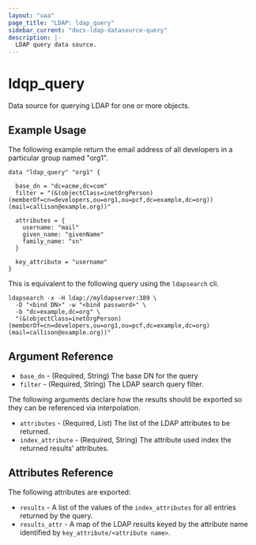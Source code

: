 ```yaml
---
layout: "uaa"
page_title: "LDAP: ldap_query"
sidebar_current: "docs-ldap-datasource-query"
description: |-
  LDAP query data source.
---
```


# ldqp\_query

Data source for querying LDAP for one or more objects.

## Example Usage

The following example return the email address of all developers in a particular group named "org1".

```
data "ldap_query" "org1" {

  base_dn = "dc=acme,dc=com"
  filter = "(&(objectClass=inetOrgPerson)(memberOf=cn=developers,ou=org1,ou=pcf,dc=example,dc=org))(mail=callison@example.org))"

  attributes = {
    username: "mail"
    given_name: "givenName" 
    family_name: "sn" 
  }

  key_attribute = "username"
}
```

This is equivalent to the following query using the `ldapsearch` cli.

```
ldapsearch -x -H ldap://myldapserver:389 \
  -D "<bind DN>" -w "<bind password>" \
  -b "dc=example,dc=org" \
  "(&(objectClass=inetOrgPerson)(memberOf=cn=developers,ou=org1,ou=pcf,dc=example,dc=org)(mail=callison@example.org))"
``` 

## Argument Reference

* `base_dn` - (Required, String) The base DN for the query
* `filter` - (Required, String) The LDAP search query filter.

The following arguments declare how the results should be exported so they can be referenced via interpolation.

* `attributes` - (Required, List) The list of the LDAP attributes to be returned. 
* `index_attribute` - (Required, String) The attribute used index the returned results' attributes.

## Attributes Reference

The following attributes are exported:

* `results` - A list of the values of the `index_attributes` for all entries returned by the query.
* `results_attr` - A map of the LDAP results keyed by the attribute name identified by `key_attribute/<attribute name>`.
